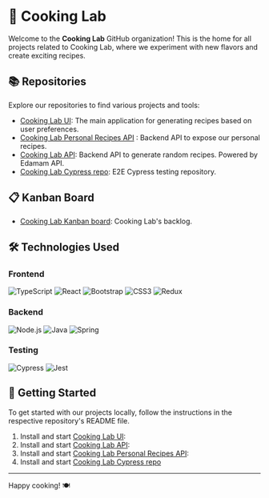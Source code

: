 # 🍳 Cooking Lab

Welcome to the **Cooking Lab** GitHub organization! This is the home for all projects related to Cooking Lab, where we experiment with new flavors and create exciting recipes.

## 📚 Repositories

Explore our repositories to find various projects and tools:

- [Cooking Lab UI](https://github.com/CookingLab/cooking-lab): The main application for generating recipes based on user preferences.
- [Cooking Lab Personal Recipes API](https://github.com/CookingLab/cooking-lab-personal-recipe-api) : Backend API to expose our personal recipes.
- [Cooking Lab API](https://github.com/CookingLab/cooking-lab-api): Backend API to generate random recipes. Powered by Edamam API.
- [Cooking Lab Cypress repo](https://github.com/CookingLab/cooking-lab-cypress): E2E Cypress testing repository.

## 📋 Kanban Board
- [Cooking Lab Kanban board](https://github.com/orgs/CookingLab/projects/1): Cooking Lab's backlog.

## 🛠 Technologies Used
### Frontend
![TypeScript](https://img.shields.io/badge/-TypeScript-007ACC?style=flat&logo=typescript&logoColor=white)
![React](https://img.shields.io/badge/-React-61DAFB?style=flat&logo=react&logoColor=white)
![Bootstrap](https://img.shields.io/badge/-Bootstrap-563D7C?style=flat&logo=bootstrap&logoColor=white)
![CSS3](https://img.shields.io/badge/-CSS3-1572B6?style=flat&logo=css3&logoColor=white)
![Redux](https://img.shields.io/badge/-Redux-764ABC?style=flat&logo=redux&logoColor=white)

### Backend
![Node.js](https://img.shields.io/badge/-Node.js-339933?style=flat&logo=node.js&logoColor=white)
![Java](https://img.shields.io/badge/-Java-007396?style=flat&logo=java&logoColor=white)
![Spring](https://img.shields.io/badge/-Spring-6DB33F?style=flat&logo=spring&logoColor=white)

### Testing
![Cypress](https://img.shields.io/badge/-Cypress-04C38E.svg)
![Jest](https://img.shields.io/badge/-Jest-C21325.svg)

## 🚀 Getting Started

To get started with our projects locally, follow the instructions in the respective repository's README file.

1. Install and start [Cooking Lab UI](https://github.com/CookingLab/cooking-lab):
2. Install and start [Cooking Lab API](https://github.com/CookingLab/cooking-lab-api):
3. Install and start [Cooking Lab Personal Recipes API](https://github.com/CookingLab/cooking-lab-personal-recipe-api):
4. Install and start [Cooking Lab Cypress repo](https://github.com/CookingLab/cooking-lab-cypress)
---

Happy cooking! 🍽️
